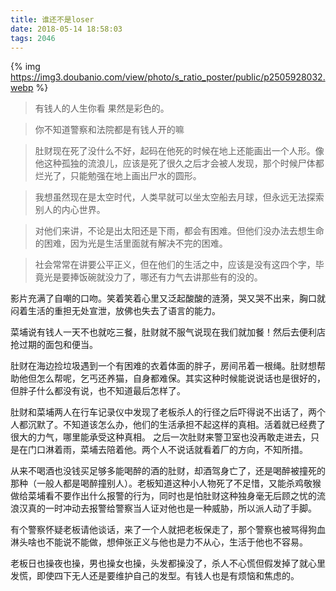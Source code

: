 ```yaml
---
title: 谁还不是loser
date: 2018-05-14 18:58:03
tags: 2046
---
```

{% img https://img3.doubanio.com/view/photo/s_ratio_poster/public/p2505928032.webp %}


> 有钱人的人生你看 果然是彩色的。

> 你不知道警察和法院都是有钱人开的嘛

> 肚财现在死了没什么不好，起码在他死的时候在地上还能画出一个人形。像他这种孤独的流浪儿，应该是死了很久之后才会被人发现，那个时候尸体都烂光了，只能勉强在地上画出尸水的圆形。

> 我想虽然现在是太空时代，人类早就可以坐太空船去月球，但永远无法探索别人的内心世界。

> 对他们来讲，不论是出太阳还是下雨，都会有困难。但他们没办法去想生命的困难，因为光是生活里面就有解决不完的困难。

> 社会常常在讲要公平正义，但在他们的生活之中，应该是没有这四个字，毕竟光是要捧饭碗就没力了，哪还有力气去讲那些有的没的。

影片充满了自嘲的口吻。笑着笑着心里又泛起酸酸的涟漪，哭又哭不出来，胸口就闷着生活的重担无处宣泄，放佛也失去了语言的能力。

菜埔说有钱人一天不也就吃三餐，肚财就不服气说现在我们就加餐！然后去便利店抢过期的面包和便当。

肚财在海边捡垃圾遇到一个有困难的衣着体面的胖子，房间吊着一根绳。肚财想帮助他但怎么帮呢，乞丐还养猫，自身都难保。其实这种时候能说说话也是很好的，但胖子什么都没有说，也不知道最后怎样了。

肚财和菜埔两人在行车记录仪中发现了老板杀人的行径之后吓得说不出话了，两个人都沉默了。不知道该怎么办，他们的生活承担不起这样的真相。活着就已经费了很大的力气，哪里能承受这种真相。
之后一次肚财来警卫室也没再敢走进去，只是在门口淋着雨，菜埔去陪着他。两个人不说话就看着厂的方向，不知所措。

从来不喝酒也没钱买足够多能喝醉的酒的肚财，却酒驾身亡了，还是喝醉被撞死的那种（一般人都是喝醉撞别人）。老板知道这种小人物死了不足惜，又能杀鸡敬猴做给菜埔看不要作出什么报警的行为，同时也是怕肚财这种独身毫无后顾之忧的流浪汉真的一时冲动去报警给警察当人证对他也是一种威胁，所以派人动了手脚。

有个警察怀疑老板请他谈话，来了一个人就把老板保走了，那个警察也被骂得狗血淋头啥也不能说不能做，想伸张正义与他也是力不从心，生活于他也不容易。

老板日也操夜也操，男也操女也操，头发都操没了，杀人不心慌但假发掉了就心里发慌，即使四下无人还是要维护自己的发型。有钱人也是有烦恼和焦虑的。
